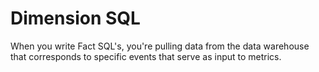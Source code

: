 # Dimension SQL

When you write Fact SQL's, you're pulling data from the data warehouse that corresponds to specific events that serve as input to metrics.
